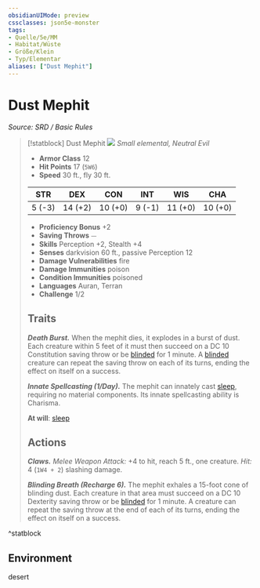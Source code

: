```yaml
---
obsidianUIMode: preview
cssclasses: json5e-monster
tags:
- Quelle/5e/MM
- Habitat/Wüste
- Größe/Klein
- Typ/Elementar
aliases: ["Dust Mephit"]
---
```

# Dust Mephit
*Source: SRD / Basic Rules*  

> [!statblock] Dust Mephit
> ![](compendium/bestiary/elemental/token/dust-mephit.png#token)
> *Small elemental, Neutral Evil*
> 
> - **Armor Class** 12 
> - **Hit Points** 17 (`5W6`)
> - **Speed** 30 ft., fly 30 ft.
> 
> |STR|DEX|CON|INT|WIS|CHA|
> |:---:|:---:|:---:|:---:|:---:|:---:|
> | 5 (-3)|14 (+2)|10 (+0)| 9 (-1)|11 (+0)|10 (+0)|
> 
> - **Proficiency Bonus** +2
> - **Saving Throws** ⏤
> - **Skills** Perception +2, Stealth +4
> - **Senses** darkvision 60 ft., passive Perception 12
> - **Damage Vulnerabilities** fire
> - **Damage Immunities** poison
> - **Condition Immunities** poisoned
> - **Languages** Auran, Terran
> - **Challenge** 1/2
> 
> ## Traits
> 
> ***Death Burst.*** When the mephit dies, it explodes in a burst of dust. Each creature within 5 feet of it must then succeed on a DC 10 Constitution saving throw or be [blinded](rules/conditions.md#blinded) for 1 minute. A [blinded](rules/conditions.md#blinded) creature can repeat the saving throw on each of its turns, ending the effect on itself on a success.
> 
> ***Innate Spellcasting (1/Day).*** The mephit can innately cast [sleep](compendium/spells/sleep.md), requiring no material components. Its innate spellcasting ability is Charisma.
> 
> **At will**: [sleep](compendium/spells/sleep.md)
> 
> ## Actions
> 
> ***Claws.*** *Melee Weapon Attack:* +4 to hit, reach 5 ft., one creature. *Hit:* 4 (`1W4 + 2`) slashing damage.
> 
> ***Blinding Breath (Recharge 6).*** The mephit exhales a 15-foot cone of blinding dust. Each creature in that area must succeed on a DC 10 Dexterity saving throw or be [blinded](rules/conditions.md#blinded) for 1 minute. A creature can repeat the saving throw at the end of each of its turns, ending the effect on itself on a success.

^statblock

## Environment

desert